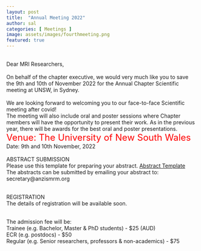 ```yaml
---
layout: post
title:  "Annual Meeting 2022"
author: sal
categories: [ Meetings ]
image: assets/images/fourthmeeting.png
featured: true
---
```

<br>
Dear MRI Researchers,
<br>
<br>
On behalf of the chapter executive, we would very much like you to save the 9th and 10th of November 2022 for the Annual Chapter Scientific meeting at UNSW, in Sydney.
<br>
<br>
We are looking forward to welcoming you to our face-to-face Scientific meeting after covid!

<br>
The meeting will also include oral and poster sessions where Chapter members will have the opportunity to present their work. 
As in the previous year, there will be awards for the best oral and poster presentations.

<br>
<html> <font size = "5", color = "Red"> Venue: The University of New South Wales </font></html>
<br>
Date: 9th and 10th November, 2022

<br>
<br>
ABSTRACT SUBMISSION 
<br>
Please use this template for preparing your abstract.  <a href="/assets/images/Abstract_Template_2022.docx"> Abstract Template</a>
<br>  
The abstracts can be submitted by emailing your abstract to: secretary@anzismrm.org

<br>
<br>

REGISTRATION 
<br>
The details of registration will be available soon. 

<br>
The admission fee will be:
<br>
Trainee (e.g. Bachelor, Master & PhD students) - $25 (AUD)
<br>
ECR (e.g. postdocs) - $50
<br>
Regular (e.g. Senior researchers, professors & non-academics) - $75
